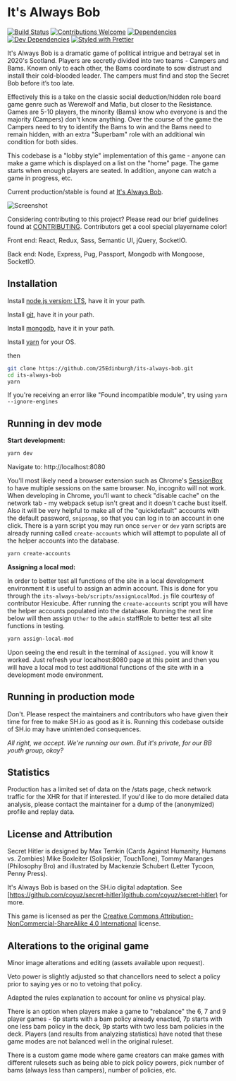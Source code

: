# It's Always Bob

[![Build Status](https://api.travis-ci.com/25Edinburgh/its-always-bob.svg?branch=master)](https://travis-ci.com/25Edinburgh/its-always-bob/)
[![Contributions Welcome](https://img.shields.io/badge/contributions-welcome-orange.svg?style=flat)](https://github.com/25Edinburgh/its-always-bob/issues)
[![Dependencies](https://david-dm.org/25Edinburgh/its-always-bob.svg)](https://david-dm.org/25Edinburgh/its-always-bob)
[![Dev Dependencies](https://david-dm.org/25Edinburgh/its-always-bob/dev-status.svg)](https://david-dm.org/25Edinburgh/its-always-bob?type=dev)
[![Styled with Prettier](https://img.shields.io/badge/styled_with-prettier-ff69b4.svg)](https://github.com/prettier/prettier)

It's Always Bob is a dramatic game of political intrigue and betrayal set in 2020's Scotland. Players are secretly divided into two teams - Campers and Bams.
Known only to each other, the Bams coordinate to sow distrust and install their cold-blooded leader. The campers must find and stop the Secret Bob before it’s too late.

Effectively this is a take on the classic social deduction/hidden role board game genre such as Werewolf and Mafia, but closer to the Resistance. Games are 5-10 players, the minority (Bams) know who everyone is and the majority (Campers) don't know anything. Over the course of the game the Campers need to try to identify the Bams to win and the Bams need to remain hidden, with an extra "Superbam" role with an additional win condition for both sides.

This codebase is a "lobby style" implementation of this game - anyone can make a game which is displayed on a list on the "home" page. The game starts when enough players are seated. In addition, anyone can watch a game in progress, etc.

Current production/stable is found at [It's Always Bob](https://iab.25edinburgh.org).

![Screenshot](https://cdn.discordapp.com/attachments/532418308977328139/538550232015962112/unknown.png)

Considering contributing to this project? Please read our brief guidelines found at
[CONTRIBUTING](https://github.com/25Edinburgh/its-always-bob/blob/master/.github/CONTRIBUTING.md). Contributors get a cool special playername color!

Front end: React, Redux, Sass, Semantic UI, jQuery, SocketIO.

Back end: Node, Express, Pug, Passport, Mongodb with Mongoose, SocketIO.

## Installation

Install [node.js version: LTS](https://nodejs.org/en/), have it in your path.

Install [git](https://git-scm.com/downloads), have it in your path.

Install [mongodb](https://www.mongodb.com/download-center/community), have it in your path.

Install [yarn](https://yarnpkg.com/en/docs/install) for your OS.

then

```bash
git clone https://github.com/25Edinburgh/its-always-bob.git
cd its-always-bob
yarn
```

If you're receiving an error like "Found incompatible module", try using `yarn --ignore-engines`

## Running in dev mode

**Start development:**

```bash
yarn dev
```

Navigate to: http://localhost:8080

You'll most likely need a browser extension such as Chrome's [SessionBox](https://chrome.google.com/webstore/detail/sessionbox-free-multi-log/megbklhjamjbcafknkgmokldgolkdfig?hl=en) to have multiple sessions on the same browser. No, incognito will not work. When developing in Chrome, you'll want to check "disable cache" on the network tab - my webpack setup isn't great and it doesn't cache bust itself. Also it will be very helpful to make all of the "quickdefault" accounts with the default password, `snipsnap`, so that you can log in to an account in one click. There is a yarn script you may run once `server` or `dev` yarn scripts are already running called `create-accounts` which will attempt to populate all of the helper accounts into the database.

```bash
yarn create-accounts
```

**Assigning a local mod:**

In order to better test all functions of the site in a local development environment it is useful to assign an admin account.
This is done for you through the `its-always-bob/scripts/assignLocalMod.js` file courtesy of contributor Hexicube.
After running the `create-accounts` script you will have the helper accounts populated into the database.
Running the next line below will then assign `Uther` to the `admin` staffRole to better test all site functions in testing.

```bash
yarn assign-local-mod
```

Upon seeing the end result in the terminal of `Assigned.` you will know it worked. Just refresh your localhost:8080 page at this point and then you will have a local mod to test additional functions of the site with in a development mode environment.

## Running in production mode

Don't. Please respect the maintainers and contributors who have given their time for free to make SH.io as good as it is. Running this codebase outside of SH.io may have unintended consequences.

_All right, we accept. We're running our own. But it's private, for our BB youth group, okay?_

## Statistics

Production has a limited set of data on the /stats page, check network traffic for the XHR for that if interested. If you'd like to do more detailed data analysis, please contact the maintainer for a dump of the (anonymized) profile and replay data.

## License and Attribution

Secret Hitler is designed by Max Temkin (Cards Against Humanity, Humans vs. Zombies) Mike Boxleiter (Solipskier, TouchTone), Tommy Maranges (Philosophy Bro) and illustrated by Mackenzie Schubert (Letter Tycoon, Penny Press).

It's Always Bob is based on the SH.io digital adaptation. See [https://github.com/coyuz/secret-hitler](github.com/coyuz/secret-hitler) for more.

This game is licensed as per the [Creative Commons Attribution-NonCommercial-ShareAlike 4.0 International](https://creativecommons.org/licenses/by-nc-sa/4.0/)
license.

## Alterations to the original game

Minor image alterations and editing (assets available upon request).

Veto power is slightly adjusted so that chancellors need to select a policy prior to saying yes or no to vetoing that policy.

Adapted the rules explanation to account for online vs physical play.

There is an option when players make a game to "rebalance" the 6, 7 and 9 player games - 6p starts with a bam policy already enacted, 7p starts with one less bam policy in the deck, 9p starts with two less bam policies in the deck. Players (and results from analyzing statistics) have noted that these game modes are not balanced well in the original ruleset.

There is a custom game mode where game creators can make games with different rulesets such as being able to pick policy powers, pick number of bams (always less than campers), number of policies, etc.
